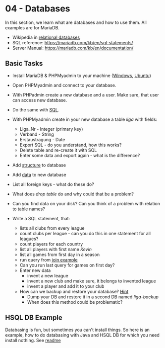 # 04 - Databases

In this section, we learn what are databases and how to use them. All examples are for MariaDB. 

* Wikipedia in [relational databases](https://en.wikipedia.org/wiki/Relational_database)
* SQL reference: https://mariadb.com/kb/en/sql-statements/ 
* Server Manual: https://mariadb.com/kb/en/documentation/


## Basic Tasks

* Install MariaDB & PHPMyadmin to your machine ([Windows](https://www.apachefriends.org/), [Ubuntu](https://www.kernelhost.com/cp/knowledgebase/15/MySQL--Install-Apache2-PHP8-MySQL-MariaDB-and-PHPMyAdmin-on-Ubuntu-22.04-or-Ubuntu-20.04.html))
* Open PHPMyadmin and connect to your database.
* With PHPadmin create a new database and a user. Make sure, that user can access new database.
* Do the same with [SQL](SQL-Example/grant_phpmyadmin.sql).
* With PHPMyadmin create in your new database a table _liga_ with fields:
    * Liga_Nr - Integer (primary key)
    * Verband - String
    * Erstaustragung - Date
    * Export SQL - do you understand, how this works?
    * Delete table and re-create it with SQL
    * Enter some data and export again - what is the difference?

* Add [structure](SQL-Example/2016-06-30_bundesliga-structure.sql) to database
* Add [data](SQL-Example/2016-06-30_bundesliga-data.sql) to new database
* List all foreign keys - what do these do?
* What does _drop table_ do and why could that be a problem?
* Can you find data on your disk? Can you think of a problem with relation to table names?

* Write a SQL statement, that:
    * lists all clubs from every league
    * count clubs per league - can you do this in one statement for all leagues?
    * count players for each country
    * list all players with first name _Kevin_
    * list all games from first day in a season
    * run query from [join example](SQL-Example/examples.sql)
    * Can you run last query for games on first day?
    * Enter new data
        * invent a new league
        * invent a new club and make sure, it belongs to invented league
        * invent a player and add it to your club
    * How can we backup and restore your database? [Hint](https://mariadb.com/kb/en/mariadb-dump/)
        * Dump your DB and restore it in a second DB named _liga-backup_
        * When does this method could be problematic?



## HSQL DB Example
Databasing is fun, but sometimes you can't install things. So here is an example, how to do databasing with Java and HSQL DB for which you need install nothing. See [readme](hsqldb-example/Readme.md)